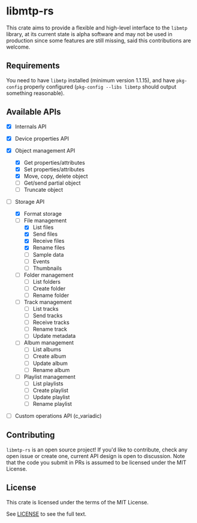 # libmtp-rs 
This crate aims to provide a flexible and high-level interface to the `libmtp` library, at
its current state is alpha software and may not be used in production since some features
are still missing, said this contributions are welcome.

## Requirements
You need to have `libmtp` installed (minimum version 1.1.15), and have `pkg-config`
properly configured (`pkg-config --libs libmtp` should output something reasonable).

## Available APIs 
- [x] Internals API
- [x] Device properties API 
- [x] Object management API
    - [x] Get properties/attributes 
    - [x] Set properties/attributes 
    - [x] Move, copy, delete object
    - [ ] Get/send partial object 
    - [ ] Truncate object
- [ ] Storage API
    - [x] Format storage
    - [ ] File management
        - [x] List files 
        - [x] Send files 
        - [x] Receive files 
        - [x] Rename files
        - [ ] Sample data
        - [ ] Events 
        - [ ] Thumbnails
    - [ ] Folder management 
        - [ ] List folders
        - [ ] Create folder 
        - [ ] Rename folder
    - [ ] Track management
        - [ ] List tracks
        - [ ] Send tracks
        - [ ] Receive tracks 
        - [ ] Rename track
        - [ ] Update metadata
    - [ ] Album management
        - [ ] List albums
        - [ ] Create album 
        - [ ] Update album
        - [ ] Rename album
    - [ ] Playlist management
        - [ ] List playlists
        - [ ] Create playlist 
        - [ ] Update playlist
        - [ ] Rename playlist
- [ ] Custom operations API (c_variadic)

    
## Contributing 
`libmtp-rs` is an open source project! If you'd like to contribute, check any 
open issue or create one, current API design is open to discussion. Note that 
the code you submit in PRs is assumed to be licensed under the MIT License.

## License 
This crate is licensed under the terms of the MIT License.

See [LICENSE](LICENSE) to see the full text.